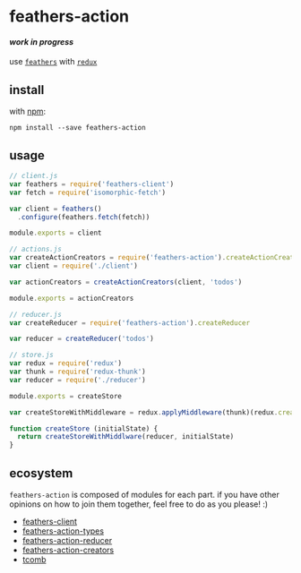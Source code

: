 # feathers-action

#### *work in progress*

use [`feathers`](http://feathersjs.com) with [`redux`](http://redux.js.org)

## install

with [npm](https://www.npmjs.org):

```shell
npm install --save feathers-action
```

## usage

```js
// client.js
var feathers = require('feathers-client')
var fetch = require('isomorphic-fetch')

var client = feathers()
  .configure(feathers.fetch(fetch))

module.exports = client
```

```js
// actions.js
var createActionCreators = require('feathers-action').createActionCreators
var client = require('./client')

var actionCreators = createActionCreators(client, 'todos')

module.exports = actionCreators
```

```js
// reducer.js
var createReducer = require('feathers-action').createReducer

var reducer = createReducer('todos')
```

```js
// store.js
var redux = require('redux')
var thunk = require('redux-thunk')
var reducer = require('./reducer')

module.exports = createStore

var createStoreWithMiddleware = redux.applyMiddleware(thunk)(redux.createStore)

function createStore (initialState) {
  return createStoreWithMiddlware(reducer, initialState)
}
```

## ecosystem

`feathers-action` is composed of modules for each part. if you have other opinions on how to join them together, feel free to do as you please! :)

- [feathers-client](https://www.npmjs.org/package/feathers-client)
- [feathers-action-types](https://github.com/ahdinosaur/feathers-action-types)
- [feathers-action-reducer](https://github.com/ahdinosaur/feathers-action-reducer)
- [feathers-action-creators](https://github.com/ahdinosaur/feathers-action-creators)
- [tcomb](https://www.npmjs.org/package/tcomb)
